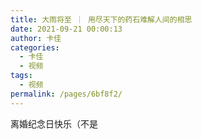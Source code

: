 ```yaml
---
title: 大雨将至 ｜ 用尽天下的药石难解人间的相思
date: 2021-09-21 00:00:13
author: 卡佳
categories: 
  - 卡佳
  - 视频
tags: 
  - 视频
permalink: /pages/6bf8f2/
---
```


<iframeComp ihtml="https://player.bilibili.com/player.html?aid=975501585&cid=410489742&page=1&danmaku=1&high_quality=1"></iframeComp>

离婚纪念日快乐（不是

<!-- more -->
